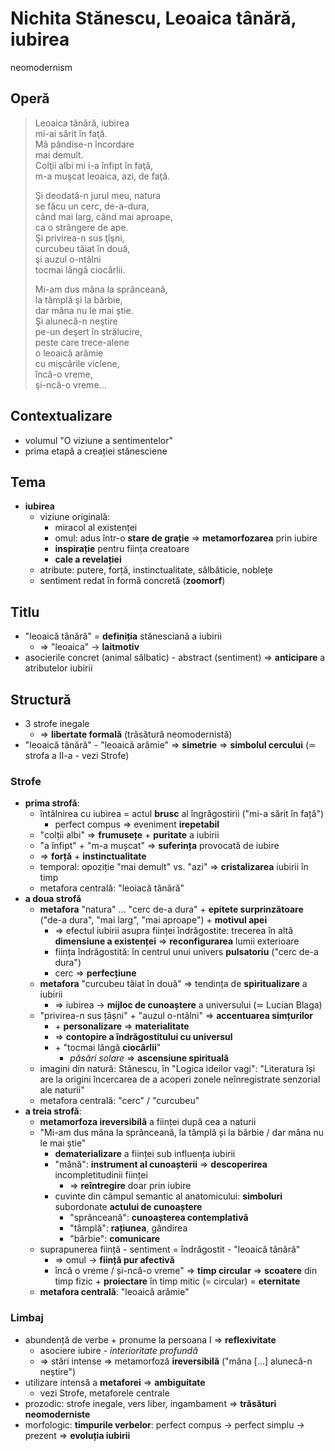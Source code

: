 Nichita Stănescu, Leoaica tânără, iubirea
===
neomodernism

## Operă

> Leoaica tânără, iubirea  
> mi-ai sărit în faţă.  
> Mă pândise-n încordare  
> mai demult.  
> Colţii albi mi i-a înfipt în faţă,  
> m-a muşcat leoaica, azi, de faţă.  
>  
> Şi deodată-n jurul meu, natura  
> se făcu un cerc, de-a-dura,  
> când mai larg, când mai aproape,  
> ca o strângere de ape.  
> Şi privirea-n sus ţîşni,  
> curcubeu tăiat în două,  
> şi auzul o-ntâlni  
> tocmai lângă ciocârlii.  
>  
> Mi-am dus mâna la sprânceană,  
> la tâmplă şi la bărbie,  
> dar mâna nu le mai ştie.  
> Şi alunecă-n neştire  
> pe-un deşert în strălucire,  
> peste care trece-alene  
> o leoaică arămie  
> cu mişcările viclene,  
> încă-o vreme,  
> şi-ncă-o vreme...

## Contextualizare

* volumul "O viziune a sentimentelor"
* prima etapă a creației stănesciene

## Tema

* **iubirea**
	* viziune originală:
		* miracol al existenței
		* omul: adus într-o **stare de grație** ⇒ **metamorfozarea** prin iubire
		* **inspirație** pentru ființa creatoare
		* **cale a revelației**
	* atribute: putere, forță, instinctualitate, sălbăticie, noblețe
	* sentiment redat în formă concretă (**zoomorf**)

## Titlu

* "leoaică tânără" = **definiția** stănesciană a iubirii
	* ⇒ "leoaica" → **laitmotiv**
* asocierile concret (animal sălbatic) - abstract (sentiment) ⇒ **anticipare** a atributelor iubirii

## Structură

* 3 strofe inegale
	* ⇒ **libertate formală** (trăsătură neomodernistă)
* "leoaică tânără" - "leoaică arămie" ⇒ **simetrie** ⇒ **simbolul cercului** (≃ strofa a II-a - vezi Strofe)

### Strofe

* **prima strofă**:
	* întâlnirea cu iubirea = actul **brusc** al îngrăgostirii ("mi-a sărit în față")
		* perfect compus ⇒ eveniment **irepetabil**
	* "colții albi" ⇒ **frumusețe** + **puritate** a iubirii
	* "a înfipt" + "m-a mușcat" ⇒ **suferința** provocată de iubire
	* ⇒ **forță** + **instinctualitate**
	* temporal: opoziție "mai demult" vs. "azi" ⇒ **cristalizarea** iubirii în timp
	* metafora centrală: "leoiacă tânără"
* **a doua strofă**
	* **metafora** "natura" ... "cerc de-a dura" + **epitete surprinzătoare** ("de-a dura", "mai larg", "mai aproape") + **motivul apei**
		* ⇒ efectul iubirii asupra ființei îndrăgostite: trecerea în altă **dimensiune a existenței** ⇒ **reconfigurarea** lumii exterioare
		* ființa îndrăgostită: în centrul unui univers **pulsatoriu** ("cerc de-a dura")
		* cerc ⇒ **perfecțiune**
	* **metafora** "curcubeu tăiat în două" ⇒ tendința de **spiritualizare** a iubirii
		* ⇒ iubirea → **mijloc de cunoaștere** a universului (≃ Lucian Blaga)
	* "privirea-n sus țâșni" + "auzul o-ntâlni" ⇒ **accentuarea simțurilor**
		* \+ **personalizare** ⇒ **materialitate**
		* ⇒ **contopire a îndrăgostitului cu universul**
		* \+ "tocmai lângă **ciocârlii**"
			* *păsări solare* ⇒ **ascensiune spirituală**
	* imagini din natură: Stănescu, în "Logica ideilor vagi": "Literatura își are la origini încercarea de a acoperi zonele neînregistrate senzorial ale naturii"
	* metafora centrală: "cerc" / "curcubeu"
* **a treia strofă**:
	* **metamorfoza ireversibilă** a ființei după cea a naturii
	* "Mi-am dus mâna la sprânceană, la tâmplă și la bărbie / dar mâna nu le mai știe"
		* **dematerializare** a ființei sub influența iubirii
		* "mână": **instrument al cunoașterii** ⇒ **descoperirea** incompletitudinii ființei
			* ⇒ **reîntregire** doar prin iubire
		* cuvinte din câmpul semantic al anatomicului: **simboluri** subordonate **actului de cunoaștere**
			* "sprânceană": **cunoașterea contemplativă**
			* "tâmplă": **rațiunea**, gândirea
			* "bărbie": **comunicare**
	* suprapunerea ființă - sentiment = îndrăgostit - "leoaică tânără"
		* ⇒ omul → **ființă pur afectivă**
		* încă o vreme / și-ncă-o vreme" ⇒ **timp circular** ⇒ **scoatere** din timp fizic + **proiectare** în timp mitic (= circular) = **eternitate**
	* **metafora centrală**: "leoaică arămie"

### Limbaj

* abundență de verbe + pronume la  persoana I ⇒  **reflexivitate**
	* asociere iubire - *interioritate profundă*
	* ⇒ stări intense ⇒ metamorfoză **ireversibilă** ("mâna [...] alunecă-n neștire")
* utilizare intensă a **metaforei** ⇒ **ambiguitate**
	* vezi Strofe, metaforele centrale
* prozodic: strofe inegale, vers liber, ingambament ⇒ **trăsături neomoderniste**
* morfologic: **timpurile verbelor**: perfect compus → perfect simplu → prezent ⇒ **evoluția iubirii**